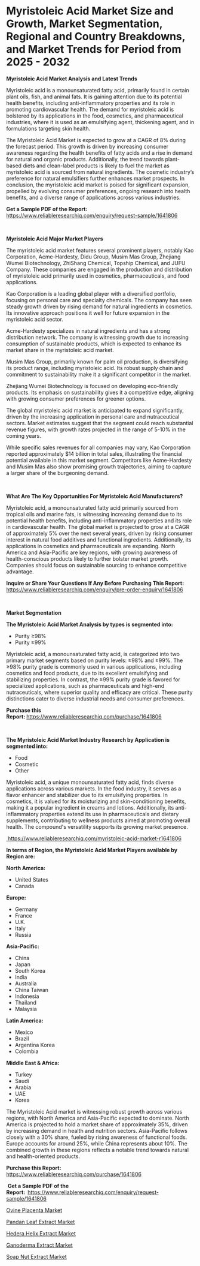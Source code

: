 <p><h1>Myristoleic Acid Market Size and Growth, Market Segmentation, Regional and Country Breakdowns, and Market Trends for Period from 2025 -  2032</h1></p><p><strong>Myristoleic Acid Market Analysis and Latest Trends</strong></p>
<p><p>Myristoleic acid is a monounsaturated fatty acid, primarily found in certain plant oils, fish, and animal fats. It is gaining attention due to its potential health benefits, including anti-inflammatory properties and its role in promoting cardiovascular health. The demand for myristoleic acid is bolstered by its applications in the food, cosmetics, and pharmaceutical industries, where it is used as an emulsifying agent, thickening agent, and in formulations targeting skin health.</p><p>The Myristoleic Acid Market is expected to grow at a CAGR of 8% during the forecast period. This growth is driven by increasing consumer awareness regarding the health benefits of fatty acids and a rise in demand for natural and organic products. Additionally, the trend towards plant-based diets and clean-label products is likely to fuel the market as myristoleic acid is sourced from natural ingredients. The cosmetic industry’s preference for natural emulsifiers further enhances market prospects. In conclusion, the myristoleic acid market is poised for significant expansion, propelled by evolving consumer preferences, ongoing research into health benefits, and a diverse range of applications across various industries.</p></p>
<p><strong>Get a Sample PDF of the Report:&nbsp;</strong> <a href="https://www.reliableresearchiq.com/enquiry/request-sample/1641806?utm_campaign=1870&utm_medium=2&utm_source=Github&utm_content=ia&utm_term=02042025&utm_id=myristoleic-acid">https://www.reliableresearchiq.com/enquiry/request-sample/1641806</a></p>
<p>&nbsp;</p>
<p><strong>Myristoleic Acid Major Market Players</strong></p>
<p><p>The myristoleic acid market features several prominent players, notably Kao Corporation, Acme-Hardesty, Didu Group, Musim Mas Group, Zhejiang Wumei Biotechnology, ZhiShang Chemical, Topship Chemical, and JUFU Company. These companies are engaged in the production and distribution of myristoleic acid primarily used in cosmetics, pharmaceuticals, and food applications.</p><p>Kao Corporation is a leading global player with a diversified portfolio, focusing on personal care and specialty chemicals. The company has seen steady growth driven by rising demand for natural ingredients in cosmetics. Its innovative approach positions it well for future expansion in the myristoleic acid sector.</p><p>Acme-Hardesty specializes in natural ingredients and has a strong distribution network. The company is witnessing growth due to increasing consumption of sustainable products, which is expected to enhance its market share in the myristoleic acid market.</p><p>Musim Mas Group, primarily known for palm oil production, is diversifying its product range, including myristoleic acid. Its robust supply chain and commitment to sustainability make it a significant competitor in the market.</p><p>Zhejiang Wumei Biotechnology is focused on developing eco-friendly products. Its emphasis on sustainability gives it a competitive edge, aligning with growing consumer preferences for greener options.</p><p>The global myristoleic acid market is anticipated to expand significantly, driven by the increasing application in personal care and nutraceutical sectors. Market estimates suggest that the segment could reach substantial revenue figures, with growth rates projected in the range of 5-10% in the coming years.</p><p>While specific sales revenues for all companies may vary, Kao Corporation reported approximately $14 billion in total sales, illustrating the financial potential available in this market segment. Competitors like Acme-Hardesty and Musim Mas also show promising growth trajectories, aiming to capture a larger share of the burgeoning demand.</p></p>
<p>&nbsp;</p>
<p><strong>What Are The Key Opportunities For Myristoleic Acid Manufacturers?</strong></p>
<p><p>Myristoleic acid, a monounsaturated fatty acid primarily sourced from tropical oils and marine fats, is witnessing increasing demand due to its potential health benefits, including anti-inflammatory properties and its role in cardiovascular health. The global market is projected to grow at a CAGR of approximately 5% over the next several years, driven by rising consumer interest in natural food additives and functional ingredients. Additionally, its applications in cosmetics and pharmaceuticals are expanding. North America and Asia-Pacific are key regions, with growing awareness of health-conscious products likely to further bolster market growth. Companies should focus on sustainable sourcing to enhance competitive advantage.</p></p>
<p><strong>Inquire or Share Your Questions If Any Before Purchasing This Report:</strong> <a href="https://www.reliableresearchiq.com/enquiry/pre-order-enquiry/1641806?utm_campaign=1870&utm_medium=2&utm_source=Github&utm_content=ia&utm_term=02042025&utm_id=myristoleic-acid">https://www.reliableresearchiq.com/enquiry/pre-order-enquiry/1641806</a></p>
<p>&nbsp;</p>
<p><strong>Market Segmentation</strong></p>
<p><strong>The Myristoleic Acid Market Analysis by types is segmented into:</strong></p>
<p><ul><li>Purity ≥98%</li><li>Purity ≥99%</li></ul></p>
<p><p>Myristoleic acid, a monounsaturated fatty acid, is categorized into two primary market segments based on purity levels: ≥98% and ≥99%. The ≥98% purity grade is commonly used in various applications, including cosmetics and food products, due to its excellent emulsifying and stabilizing properties. In contrast, the ≥99% purity grade is favored for specialized applications, such as pharmaceuticals and high-end nutraceuticals, where superior quality and efficacy are critical. These purity distinctions cater to diverse industrial needs and consumer preferences.</p></p>
<p><strong>Purchase this Report:&nbsp;</strong><a href="https://www.reliableresearchiq.com/purchase/1641806?utm_campaign=1870&utm_medium=2&utm_source=Github&utm_content=ia&utm_term=02042025&utm_id=myristoleic-acid">https://www.reliableresearchiq.com/purchase/1641806</a></p>
<p>&nbsp;</p>
<p><strong>The Myristoleic Acid Market Industry Research by Application is segmented into:</strong></p>
<p><ul><li>Food</li><li>Cosmetic</li><li>Other</li></ul></p>
<p><p>Myristoleic acid, a unique monounsaturated fatty acid, finds diverse applications across various markets. In the food industry, it serves as a flavor enhancer and stabilizer due to its emulsifying properties. In cosmetics, it is valued for its moisturizing and skin-conditioning benefits, making it a popular ingredient in creams and lotions. Additionally, its anti-inflammatory properties extend its use in pharmaceuticals and dietary supplements, contributing to wellness products aimed at promoting overall health. The compound's versatility supports its growing market presence.</p></p>
<p><a href="https://www.reliableresearchiq.com/myristoleic-acid-market-r1641806?utm_campaign=1870&utm_medium=2&utm_source=Github&utm_content=ia&utm_term=02042025&utm_id=myristoleic-acid">&nbsp;https://www.reliableresearchiq.com/myristoleic-acid-market-r1641806</a></p>
<p><strong>In terms of Region, the Myristoleic Acid Market Players available by Region are:</strong></p>
<p>
    <p> <strong> North America: </strong>
        <ul>
            <li>United States</li>
            <li>Canada</li>
        </ul>
        </p> 
    <p> <strong> Europe: </strong>
        <ul>
            <li>Germany</li>
            <li>France</li>
            <li>U.K.</li>
            <li>Italy</li>
            <li>Russia</li>
        </ul>
        </p> 
    <p> <strong> Asia-Pacific: </strong>
        <ul>
            <li>China</li>
            <li>Japan</li>
            <li>South Korea</li>
            <li>India</li>
            <li>Australia</li>
            <li>China Taiwan</li>
            <li>Indonesia</li>
            <li>Thailand</li>
            <li>Malaysia</li>
        </ul>
        </p> 
    <p> <strong> Latin America: </strong>
        <ul>
            <li>Mexico</li>
            <li>Brazil</li>
            <li>Argentina Korea</li>
            <li>Colombia</li>
        </ul>
        </p> 
    <p> <strong> Middle East & Africa: </strong>
        <ul>
            <li>Turkey</li>
            <li>Saudi</li>
            <li>Arabia</li>
            <li>UAE</li>
            <li>Korea</li>
        </ul>
    </p>
    </p>
<p><p>The Myristoleic Acid market is witnessing robust growth across various regions, with North America and Asia-Pacific expected to dominate. North America is projected to hold a market share of approximately 35%, driven by increasing demand in health and nutrition sectors. Asia-Pacific follows closely with a 30% share, fueled by rising awareness of functional foods. Europe accounts for around 25%, while China represents about 10%. The combined growth in these regions reflects a notable trend towards natural and health-oriented products.</p></p>
<p><strong>Purchase this Report: </strong><a href="https://www.reliableresearchiq.com/purchase/1641806?utm_campaign=1870&utm_medium=2&utm_source=Github&utm_content=ia&utm_term=02042025&utm_id=myristoleic-acid">https://www.reliableresearchiq.com/purchase/1641806</a></p>
<p>&nbsp;<strong>Get a Sample PDF of the Report:&nbsp;&nbsp;</strong><a href="https://www.reliableresearchiq.com/enquiry/request-sample/1641806?utm_campaign=1870&utm_medium=2&utm_source=Github&utm_content=ia&utm_term=02042025&utm_id=myristoleic-acid">https://www.reliableresearchiq.com/enquiry/request-sample/1641806</a></p>
<p><strong></strong></p>
<p><p><a href="https://github.com/fungkychiman/Market-Research-Report-List-1/blob/main/ovine-placenta-market.md?utm_campaign=1870&utm_medium=2&utm_source=Github&utm_content=ia&utm_term=02042025&utm_id=myristoleic-acid">Ovine Placenta Market</a></p><p><a href="https://github.com/yuukoleuda/Market-Research-Report-List-1/blob/main/pandan-leaf-extract-market.md?utm_campaign=1870&utm_medium=2&utm_source=Github&utm_content=ia&utm_term=02042025&utm_id=myristoleic-acid">Pandan Leaf Extract Market</a></p><p><a href="https://github.com/marteyfito9/Market-Research-Report-List-1/blob/main/hedera-helix-extract-market.md?utm_campaign=1870&utm_medium=2&utm_source=Github&utm_content=ia&utm_term=02042025&utm_id=myristoleic-acid">Hedera Helix Extract Market</a></p><p><a href="https://github.com/tornapruttuz/Market-Research-Report-List-1/blob/main/ganoderma-extract-market.md?utm_campaign=1870&utm_medium=2&utm_source=Github&utm_content=ia&utm_term=02042025&utm_id=myristoleic-acid">Ganoderma Extract Market</a></p><p><a href="https://github.com/saguegrody74/Market-Research-Report-List-1/blob/main/soap-nut-extract-market.md?utm_campaign=1870&utm_medium=2&utm_source=Github&utm_content=ia&utm_term=02042025&utm_id=myristoleic-acid">Soap Nut Extract Market</a></p></p>